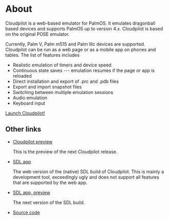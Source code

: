 # About

Cloudpilot is a web-based emulator for PalmOS. It emulates dragonball based devices
and supports PalmOS up to version 4.x. Cloudpilot is based on the original POSE
emulator.

Currently, Palm V, Palm m515 and Palm IIIc devices are supported. Cloudpilot can be run as
a web page or as a mobile app on phones and tables. The list of features includes

 * Realistic emulation of timers and device speed
 * Continuous state saves --- emulation resumes if the page or app is reloaded
 * Direct installation and export of .prc and .pdb files
 * Export and import snapshot files
 * Switching between multiple emulation sessions
 * Audio emulation
 * Keyboard input

[Launch Cloudpilot!](/app)

## Other links

 * [Cloudpilot preview](/app-preview)

   This is the preview of the next Cloudpilot release.
 * [SDL app](/sdl)

   The web version of the (native) SDL build of Cloudpilot. This is
   mainly a development tool, exceedingly ugly and does not support all features that
   are supported by the web app.
 * [SDL app, preview](/sdl-preview)

   The next version of the SDL build.
 * [Source code](https://github.com/cloudpilot-emu/cloudpilot)
